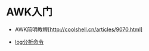 AWK入门
====
- AWK简明教程[http://coolshell.cn/articles/9070.html]
* [log分析命令](http://www.vaikan.com/8-linux-commands-every-developer-should-know/)
